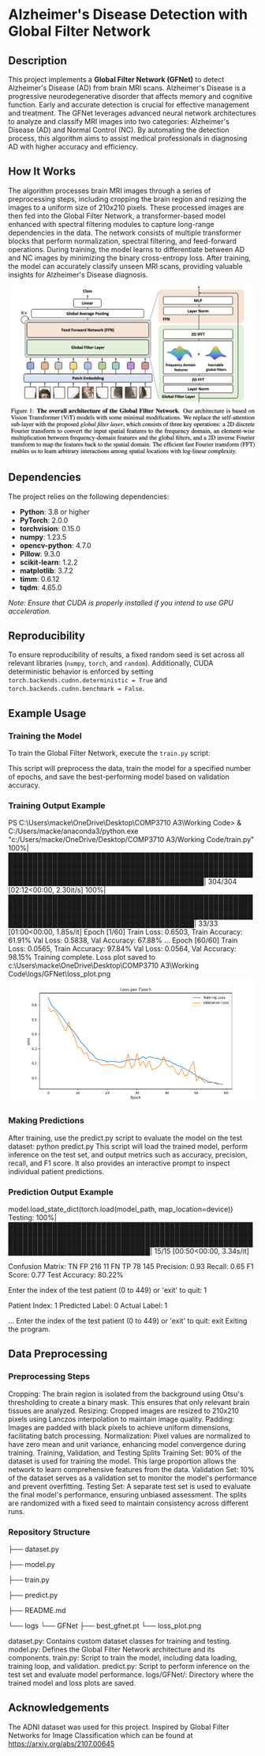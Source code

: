 # Alzheimer's Disease Detection with Global Filter Network

## Description

This project implements a **Global Filter Network (GFNet)** to detect Alzheimer's Disease (AD) from brain MRI scans. Alzheimer's Disease is a progressive neurodegenerative disorder that affects memory and cognitive function. Early and accurate detection is crucial for effective management and treatment. The GFNet leverages advanced neural network architectures to analyze and classify MRI images into two categories: Alzheimer's Disease (AD) and Normal Control (NC). By automating the detection process, this algorithm aims to assist medical professionals in diagnosing AD with higher accuracy and efficiency.

## How It Works

The algorithm processes brain MRI images through a series of preprocessing steps, including cropping the brain region and resizing the images to a uniform size of 210x210 pixels. These processed images are then fed into the Global Filter Network, a transformer-based model enhanced with spectral filtering modules to capture long-range dependencies in the data. The network consists of multiple transformer blocks that perform normalization, spectral filtering, and feed-forward operations. During training, the model learns to differentiate between AD and NC images by minimizing the binary cross-entropy loss. After training, the model can accurately classify unseen MRI scans, providing valuable insights for Alzheimer's Disease diagnosis.

![GFNet Architecture](GFNET%20overall%20architecture.png)

## Dependencies

The project relies on the following dependencies:

- **Python**: 3.8 or higher
- **PyTorch**: 2.0.0
- **torchvision**: 0.15.0
- **numpy**: 1.23.5
- **opencv-python**: 4.7.0
- **Pillow**: 9.3.0
- **scikit-learn**: 1.2.2
- **matplotlib**: 3.7.2
- **timm**: 0.6.12
- **tqdm**: 4.65.0

*Note: Ensure that CUDA is properly installed if you intend to use GPU acceleration.*

## Reproducibility

To ensure reproducibility of results, a fixed random seed is set across all relevant libraries (`numpy`, `torch`, and `random`). Additionally, CUDA deterministic behavior is enforced by setting `torch.backends.cudnn.deterministic = True` and `torch.backends.cudnn.benchmark = False`.

## Example Usage

### Training the Model

To train the Global Filter Network, execute the `train.py` script:

This script will preprocess the data, train the model for a specified number of epochs, and save the best-performing model based on validation accuracy.
### Training Output Example
PS C:\Users\macke\OneDrive\Desktop\COMP3710 A3\Working Code> & C:/Users/macke/anaconda3/python.exe "c:/Users/macke/OneDrive/Desktop/COMP3710 A3/Working Code/train.py"
100%|██████████████████████████████████████████████████████████████████████████████████████████████████████████████████████████████████████████████████████████████████████████████████████████████| 304/304 [02:12<00:00,  2.30it/s]
100%|████████████████████████████████████████████████████████████████████████████████████████████████████████████████████████████████████████████████████████████████████████████████████████████| 33/33 [01:00<00:00,  1.85s/it]
Epoch [1/60]
Train Loss: 0.6503, Train Accuracy: 61.91%
Val Loss: 0.5838, Val Accuracy: 67.88%
...
Epoch [60/60]
Train Loss: 0.0565, Train Accuracy: 97.84%
Val Loss: 0.0564, Val Accuracy: 98.15%
Training complete.
Loss plot saved to c:\Users\macke\OneDrive\Desktop\COMP3710 A3\Working Code\logs/GFNet\loss_plot.png
![Loss Plot](loss_plot.png)
### Making Predictions
After training, use the predict.py script to evaluate the model on the test dataset:
python predict.py
This script will load the trained model, perform inference on the test set, and output metrics such as accuracy, precision, recall, and F1 score. It also provides an interactive prompt to inspect individual patient predictions.

### Prediction Output Example
model.load_state_dict(torch.load(model_path, map_location=device))
Testing: 100%|███████████████████████████████████████████████████████████████████████████████████████████████████████████████████████████████████████████████████████████████████████████████████| 15/15 [00:50<00:00,  3.34s/it]

Confusion Matrix:
TN      FP
216     11
FN      TP
78      145
Precision: 0.93
Recall: 0.65
F1 Score: 0.77
Test Accuracy: 80.22%

Enter the index of the test patient (0 to 449) or 'exit' to quit: 1

Patient Index: 1
Predicted Label: 0
Actual Label: 1

...
Enter the index of the test patient (0 to 449) or 'exit' to quit: exit
Exiting the program.


## Data Preprocessing
### Preprocessing Steps
Cropping: The brain region is isolated from the background using Otsu's thresholding to create a binary mask. This ensures that only relevant brain tissues are analyzed.
Resizing: Cropped images are resized to 210x210 pixels using Lanczos interpolation to maintain image quality.
Padding: Images are padded with black pixels to achieve uniform dimensions, facilitating batch processing.
Normalization: Pixel values are normalized to have zero mean and unit variance, enhancing model convergence during training.
Training, Validation, and Testing Splits
Training Set: 90% of the dataset is used for training the model. This large proportion allows the network to learn comprehensive features from the data.
Validation Set: 10% of the dataset serves as a validation set to monitor the model's performance and prevent overfitting.
Testing Set: A separate test set is used to evaluate the final model's performance, ensuring unbiased assessment.
The splits are randomized with a fixed seed to maintain consistency across different runs.

### Repository Structure
├── dataset.py

├── model.py

├── train.py

├── predict.py

├── README.md

└── logs
    └── GFNet
    ├── best_gfnet.pt
    └── loss_plot.png
        
dataset.py: Contains custom dataset classes for training and testing.
model.py: Defines the Global Filter Network architecture and its components.
train.py: Script to train the model, including data loading, training loop, and validation.
predict.py: Script to perform inference on the test set and evaluate model performance.
logs/GFNet/: Directory where the trained model and loss plots are saved.

## Acknowledgements
The ADNI dataset was used for this project.
Inspired by Global Filter Networks for Image Classification which can be found at https://arxiv.org/abs/2107.00645

